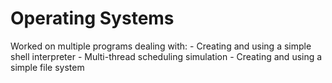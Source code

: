 # Operating Systems

Worked on multiple programs dealing with:
	- Creating and using a simple shell interpreter
	- Multi-thread scheduling simulation
	- Creating and using a simple file system
